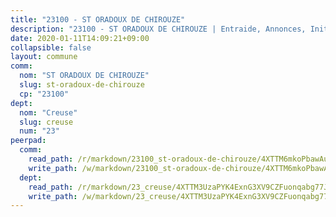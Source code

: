 ```yaml
---
title: "23100 - ST ORADOUX DE CHIROUZE"
description: "23100 - ST ORADOUX DE CHIROUZE | Entraide, Annonces, Initiatives"
date: 2020-01-11T14:09:21+09:00
collapsible: false
layout: commune
comm:
  nom: "ST ORADOUX DE CHIROUZE"
  slug: st-oradoux-de-chirouze
  cp: "23100"
dept:
  nom: "Creuse"
  slug: creuse
  num: "23"
peerpad:
  comm:
    read_path: /r/markdown/23100_st-oradoux-de-chirouze/4XTTM6mkoPbawAupN7wvMPk1z6EXtH2B7BZsAMsWvpjMYqJU7
    write_path: /w/markdown/23100_st-oradoux-de-chirouze/4XTTM6mkoPbawAupN7wvMPk1z6EXtH2B7BZsAMsWvpjMYqJU7-K3TgUh5toABThiPmZo65VQvgevz7hcXEQS3VRfFcw6qFNPy9GkuNiqheojDNT3sic6ZoyMsbih67zX6XZV1FNPwYt4CTzWnE6dFXCgUXWixNQAWatXuQhTQQNyn6RkfWf6ngXe4P
  dept:
    read_path: /r/markdown/23_creuse/4XTTM3UzaPYK4ExnG3XV9CZFuonqabg77JTNiqvJ5MQS23jj7
    write_path: /w/markdown/23_creuse/4XTTM3UzaPYK4ExnG3XV9CZFuonqabg77JTNiqvJ5MQS23jj7-K3TgUKE86JxR4JSYXC5aZe6fqBSBprUrmaVFUW2jmdnpHS2xDyA3bckVFWgGTEWFg2GMkYcK4FztBw3HJgWqQMWmUjaPRWNNPUiVES6qbqTDLs9pxQ3uHzULq9XSj5J8FTp6MDn1
---
```


